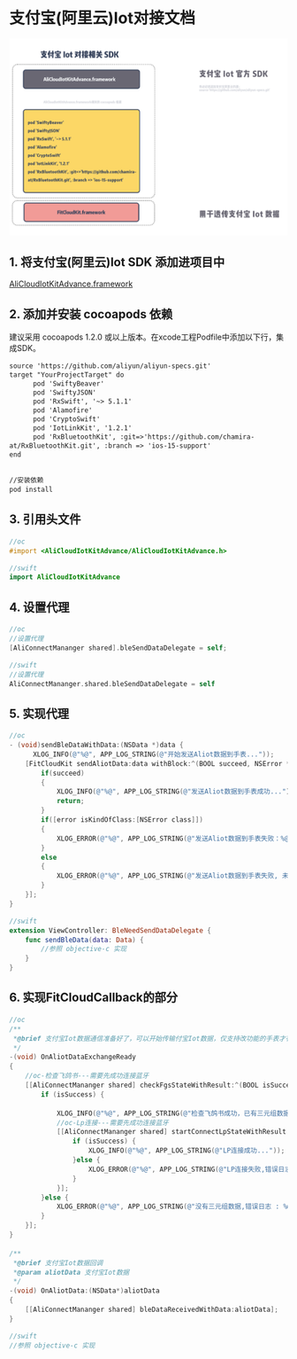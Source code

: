 # 支付宝(阿里云)Iot对接文档

![支付宝 Iot 对接相关 SDK](media/aliot.png)

## 1. 将支付宝(阿里云)Iot SDK 添加进项目中

[AliCloudIotKitAdvance.framework](AliCloudIotKitAdvance.framework)

## 2. 添加并安装 cocoapods 依赖

建议采用 cocoapods 1.2.0 或以上版本。在xcode工程Podfile中添加以下行，集成SDK。

```
source 'https://github.com/aliyun/aliyun-specs.git'
target "YourProjectTarget" do
      pod 'SwiftyBeaver'
      pod 'SwiftyJSON'
      pod 'RxSwift', '~> 5.1.1'
      pod 'Alamofire'
      pod 'CryptoSwift'
      pod 'IotLinkKit', '1.2.1'
      pod 'RxBluetoothKit', :git=>'https://github.com/chamira-at/RxBluetoothKit.git', :branch => 'ios-15-support'
end
        
```

```bash
//安装依赖
pod install
```

## 3. 引用头文件

```objective-c
//oc
#import <AliCloudIotKitAdvance/AliCloudIotKitAdvance.h>

```

```swift
//swift
import AliCloudIotKitAdvance
```

## 4. 设置代理

```objective-c
//oc
//设置代理
[AliConnectMananger shared].bleSendDataDelegate = self;

```

```swift
//swift
//设置代理
AliConnectMananger.shared.bleSendDataDelegate = self

```

## 5. 实现代理


```objective-c
//oc
- (void)sendBleDataWithData:(NSData *)data {
      XLOG_INFO(@"%@", APP_LOG_STRING(@"开始发送Aliot数据到手表..."));
    [FitCloudKit sendAliotData:data withBlock:^(BOOL succeed, NSError *error) {
        if(succeed)
        {
            XLOG_INFO(@"%@", APP_LOG_STRING(@"发送Aliot数据到手表成功..."));
            return;
        }
        if([error isKindOfClass:[NSError class]])
        {
            XLOG_ERROR(@"%@", APP_LOG_STRING(@"发送Aliot数据到手表失败：%@...", [error localizedDescription]));
        }
        else
        {
            XLOG_ERROR(@"%@", APP_LOG_STRING(@"发送Aliot数据到手表失败, 未知错误..."));
        }
    }];
}

```

```swift
//swift
extension ViewController: BleNeedSendDataDelegate {
    func sendBleData(data: Data) {
        //参照 objective-c 实现
    } 
}

```

## 6. 实现FitCloudCallback的部分

```objective-c
//oc
/**
 *@brief 支付宝Iot数据通信准备好了，可以开始传输付宝Iot数据，仅支持改功能的手表才有该回调
 */
-(void) OnAliotDataExchangeReady
{
    //oc-检查飞鸽书---需要先成功连接蓝牙
    [[AliConnectMananger shared] checkFgsStateWithResult:^(BOOL isSuccess, NSDictionary* data) {
        if (isSuccess) {
            
            XLOG_INFO(@"%@", APP_LOG_STRING(@"检查飞鸽书成功，已有三元组数据..."));
            //oc-Lp连接---需要先成功连接蓝牙
            [[AliConnectMananger shared] startConnectLpStateWithResult:^(BOOL isSuccess, NSDictionary* data) {
                if (isSuccess) {
                    XLOG_INFO(@"%@", APP_LOG_STRING(@"LP连接成功..."));
                }else {
                    XLOG_ERROR(@"%@", APP_LOG_STRING(@"LP连接失败,错误日志 : %@...", data[@"msg"]));
                }
            }];
        }else {
            XLOG_ERROR(@"%@", APP_LOG_STRING(@"没有三元组数据,错误日志 : %@...", data[@"msg"]));
        }
    }];
}

/**
 *@brief 支付宝Iot数据回调
 *@param aliotData 支付宝Iot数据
 */
-(void) OnAliotData:(NSData*)aliotData
{
    [[AliConnectMananger shared] bleDataReceivedWithData:aliotData];
}

```

```swift
//swift
//参照 objective-c 实现

```